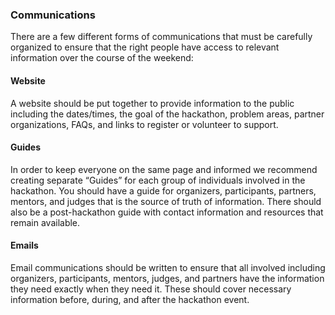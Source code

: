 ### Communications

There are a few different forms of communications that must be carefully organized to ensure that the right people have access to relevant information over the course of the weekend:

#### Website

A website should be put together to provide information to the public including the dates/times, the goal of the hackathon, problem areas, partner organizations, FAQs, and links to register or volunteer to support.


#### Guides

In order to keep everyone on the same page and informed we recommend creating separate “Guides” for each group of individuals involved in the hackathon. You should have a guide for organizers, participants, partners, mentors, and judges that is the source of truth of information. There should also be a post-hackathon guide with contact information and resources that remain available.


#### Emails

Email communications should be written to ensure that all involved including organizers, participants, mentors, judges, and partners have the information they need exactly when they need it. These should cover necessary information before, during, and after the hackathon event.
